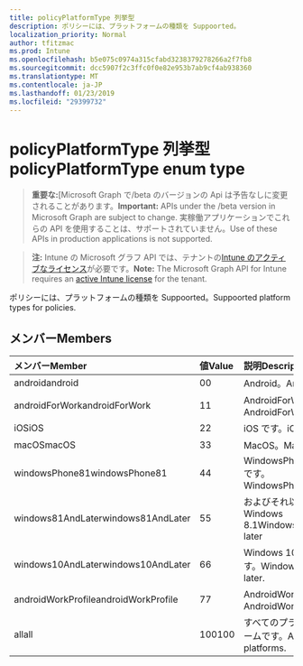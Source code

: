 ```yaml
---
title: policyPlatformType 列挙型
description: ポリシーには、プラットフォームの種類を Suppoorted。
localization_priority: Normal
author: tfitzmac
ms.prod: Intune
ms.openlocfilehash: b5e075c0974a315cfabd3238379278266a2f7fb8
ms.sourcegitcommit: dcc5907f2c3ffc0f0e82e953b7ab9cf4ab938360
ms.translationtype: MT
ms.contentlocale: ja-JP
ms.lasthandoff: 01/23/2019
ms.locfileid: "29399732"
---
```

# <a name="policyplatformtype-enum-type"></a><span data-ttu-id="2ab9f-103">policyPlatformType 列挙型</span><span class="sxs-lookup"><span data-stu-id="2ab9f-103">policyPlatformType enum type</span></span>

> <span data-ttu-id="2ab9f-104">**重要な:**[Microsoft Graph で/beta のバージョンの Api は予告なしに変更されることがあります。</span><span class="sxs-lookup"><span data-stu-id="2ab9f-104">**Important:** APIs under the /beta version in Microsoft Graph are subject to change.</span></span> <span data-ttu-id="2ab9f-105">実稼働アプリケーションでこれらの API を使用することは、サポートされていません。</span><span class="sxs-lookup"><span data-stu-id="2ab9f-105">Use of these APIs in production applications is not supported.</span></span>

> <span data-ttu-id="2ab9f-106">**注:** Intune の Microsoft グラフ API では、テナントの[Intune のアクティブなライセンス](https://go.microsoft.com/fwlink/?linkid=839381)が必要です。</span><span class="sxs-lookup"><span data-stu-id="2ab9f-106">**Note:** The Microsoft Graph API for Intune requires an [active Intune license](https://go.microsoft.com/fwlink/?linkid=839381) for the tenant.</span></span>

<span data-ttu-id="2ab9f-107">ポリシーには、プラットフォームの種類を Suppoorted。</span><span class="sxs-lookup"><span data-stu-id="2ab9f-107">Suppoorted platform types for policies.</span></span>

## <a name="members"></a><span data-ttu-id="2ab9f-108">メンバー</span><span class="sxs-lookup"><span data-stu-id="2ab9f-108">Members</span></span>
|<span data-ttu-id="2ab9f-109">メンバー</span><span class="sxs-lookup"><span data-stu-id="2ab9f-109">Member</span></span>|<span data-ttu-id="2ab9f-110">値</span><span class="sxs-lookup"><span data-stu-id="2ab9f-110">Value</span></span>|<span data-ttu-id="2ab9f-111">説明</span><span class="sxs-lookup"><span data-stu-id="2ab9f-111">Description</span></span>|
|:---|:---|:---|
|<span data-ttu-id="2ab9f-112">android</span><span class="sxs-lookup"><span data-stu-id="2ab9f-112">android</span></span>|<span data-ttu-id="2ab9f-113">0</span><span class="sxs-lookup"><span data-stu-id="2ab9f-113">0</span></span>|<span data-ttu-id="2ab9f-114">Android。</span><span class="sxs-lookup"><span data-stu-id="2ab9f-114">Android.</span></span>|
|<span data-ttu-id="2ab9f-115">androidForWork</span><span class="sxs-lookup"><span data-stu-id="2ab9f-115">androidForWork</span></span>|<span data-ttu-id="2ab9f-116">1</span><span class="sxs-lookup"><span data-stu-id="2ab9f-116">1</span></span>|<span data-ttu-id="2ab9f-117">AndroidForWork。</span><span class="sxs-lookup"><span data-stu-id="2ab9f-117">AndroidForWork.</span></span>|
|<span data-ttu-id="2ab9f-118">iOS</span><span class="sxs-lookup"><span data-stu-id="2ab9f-118">iOS</span></span>|<span data-ttu-id="2ab9f-119">2</span><span class="sxs-lookup"><span data-stu-id="2ab9f-119">2</span></span>|<span data-ttu-id="2ab9f-120">iOS です。</span><span class="sxs-lookup"><span data-stu-id="2ab9f-120">iOS.</span></span>|
|<span data-ttu-id="2ab9f-121">macOS</span><span class="sxs-lookup"><span data-stu-id="2ab9f-121">macOS</span></span>|<span data-ttu-id="2ab9f-122">3</span><span class="sxs-lookup"><span data-stu-id="2ab9f-122">3</span></span>|<span data-ttu-id="2ab9f-123">MacOS。</span><span class="sxs-lookup"><span data-stu-id="2ab9f-123">MacOS.</span></span>|
|<span data-ttu-id="2ab9f-124">windowsPhone81</span><span class="sxs-lookup"><span data-stu-id="2ab9f-124">windowsPhone81</span></span>|<span data-ttu-id="2ab9f-125">4</span><span class="sxs-lookup"><span data-stu-id="2ab9f-125">4</span></span>|<span data-ttu-id="2ab9f-126">WindowsPhone 8.1 です。</span><span class="sxs-lookup"><span data-stu-id="2ab9f-126">WindowsPhone 8.1.</span></span>|
|<span data-ttu-id="2ab9f-127">windows81AndLater</span><span class="sxs-lookup"><span data-stu-id="2ab9f-127">windows81AndLater</span></span>|<span data-ttu-id="2ab9f-128">5</span><span class="sxs-lookup"><span data-stu-id="2ab9f-128">5</span></span>|<span data-ttu-id="2ab9f-129">およびそれ以降の Windows 8.1</span><span class="sxs-lookup"><span data-stu-id="2ab9f-129">Windows 8.1 and later</span></span>|
|<span data-ttu-id="2ab9f-130">windows10AndLater</span><span class="sxs-lookup"><span data-stu-id="2ab9f-130">windows10AndLater</span></span>|<span data-ttu-id="2ab9f-131">6</span><span class="sxs-lookup"><span data-stu-id="2ab9f-131">6</span></span>|<span data-ttu-id="2ab9f-132">Windows 10 以降です。</span><span class="sxs-lookup"><span data-stu-id="2ab9f-132">Windows 10 and later.</span></span>|
|<span data-ttu-id="2ab9f-133">androidWorkProfile</span><span class="sxs-lookup"><span data-stu-id="2ab9f-133">androidWorkProfile</span></span>|<span data-ttu-id="2ab9f-134">7</span><span class="sxs-lookup"><span data-stu-id="2ab9f-134">7</span></span>|<span data-ttu-id="2ab9f-135">AndroidWorkProfile。</span><span class="sxs-lookup"><span data-stu-id="2ab9f-135">AndroidWorkProfile.</span></span>|
|<span data-ttu-id="2ab9f-136">all</span><span class="sxs-lookup"><span data-stu-id="2ab9f-136">all</span></span>|<span data-ttu-id="2ab9f-137">100</span><span class="sxs-lookup"><span data-stu-id="2ab9f-137">100</span></span>|<span data-ttu-id="2ab9f-138">すべてのプラットフォームです。</span><span class="sxs-lookup"><span data-stu-id="2ab9f-138">All platforms.</span></span>|




